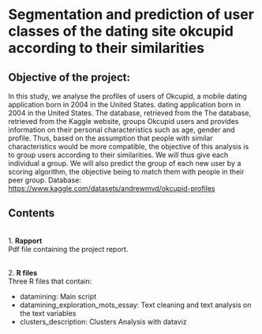 # Segmentation and prediction of user classes of the dating site okcupid according to their similarities

## Objective of the project: 
In this study, we analyse the profiles of users of Okcupid, a mobile dating application born in 2004 in the United States. dating application born in 2004 in the United States. The database, retrieved from the The database, retrieved from the Kaggle website, groups Okcupid users and provides information on their personal characteristics such as age, gender and profile.
Thus, based on the assumption that people with similar characteristics would be more compatible, the objective of this analysis is to group users according to their similarities. We will thus give each individual a group. We will also predict the group of each new user by a scoring algorithm, the objective being to match them with people in their peer group.
Database: https://www.kaggle.com/datasets/andrewmvd/okcupid-profiles

## Contents 
<br/>1. **Rapport**
<br/>Pdf file containing the project report.

<br/>2. **R files**
<br/>Three R files that contain: 
- datamining: Main script 
- datamining_exploration_mots_essay: Text cleaning and text analysis on the text variables
- clusters_description: Clusters Analysis with dataviz
